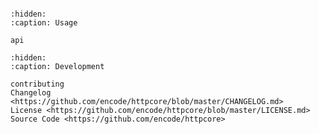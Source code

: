 ```{include} ../README.md
```

<!-- Table of Content entries, shown in left sidebar. -->

```{toctree}
:hidden:
:caption: Usage

api
```

```{toctree}
:hidden:
:caption: Development

contributing
Changelog <https://github.com/encode/httpcore/blob/master/CHANGELOG.md>
License <https://github.com/encode/httpcore/blob/master/LICENSE.md>
Source Code <https://github.com/encode/httpcore>
```
